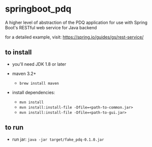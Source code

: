 # springboot_pdq
A higher level of abstraction of the PDQ application for use with Spring Boot's RESTful web service for Java backend

for a detailed example, visit: https://spring.io/guides/gs/rest-service/

## to install
* you'll need JDK 1.8 or later
* maven 3.2+
  * `brew install maven`

* install dependencies:
  * `mvn install`
  * `mvn install:install-file -Dfile=<path-to-common.jar>`
  * `mvn install:install-file -Dfile=<path-to-gui.jar>`



## to run
* run jar:
  `java -jar target/fake_pdq-0.1.0.jar`
